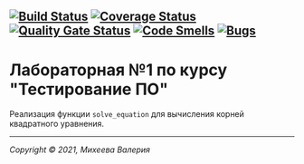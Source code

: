 [![Build Status](https://travis-ci.org/valeryami/ledybag1.svg?branch=main)](https://travis-ci.org/valeryami/ledybag1)
[![Coverage Status](https://coveralls.io/repos/github/valeryami/ledybag1/badge.svg?branch=main)](https://coveralls.io/github/Rakabidaasta/testing_lab1?branch=main)
[![Quality Gate Status](https://sonarcloud.io/api/project_badges/measure?project=valeryami/ledybag1_&metric=alert_status)](https://sonarcloud.io/dashboard?id=valeryami/ledybag1_)
[![Code Smells](https://sonarcloud.io/api/project_badges/measure?project=valeryami/ledybag1_&metric=code_smells)](https://sonarcloud.io/dashboard?id=valeryami/ledybag1_)
[![Bugs](https://sonarcloud.io/api/project_badges/measure?project=valeryami/ledybag1_&metric=bugs)](https://sonarcloud.io/dashboard?id=valeryami/ledybag1_)
---

# Лабораторная №1 по курсу "Тестирование ПО"

Реализация функции `solve_equation` для вычисления корней квадратного уравнения. 

---
_Copyright &copy; 2021, Михеева Валерия_
